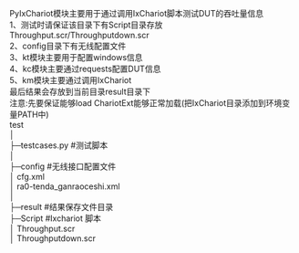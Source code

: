PyIxChariot模块主要用于通过调用IxChariot脚本测试DUT的吞吐量信息<br />
1、测试时请保证该目录下有Script目录存放Throughput.scr/Throughputdown.scr <br />
2、config目录下有无线配置文件<br />
3、kt模块主要用于配置windows信息<br />
4、kc模块主要通过requests配置DUT信息<br />
5、km模块主要通过调用IxChariot<br />
最后结果会存放到当前目录result目录下<br />
注意:先要保证能够load ChariotExt能够正常加载(把IxChariot目录添加到环境变量PATH中)<br />
test<br />
│<br />
├─testcases.py	#测试脚本<br />
│<br />
├─config	#无线接口配置文件<br />
│      cfg.xml<br />
│      ra0-tenda_ganraoceshi.xml<br />
│<br />
├─result	#结果保存文件目录<br />
├─Script	#Ixchariot 脚本<br />
│      Throughput.scr<br />
│      Throughputdown.scr<br />
